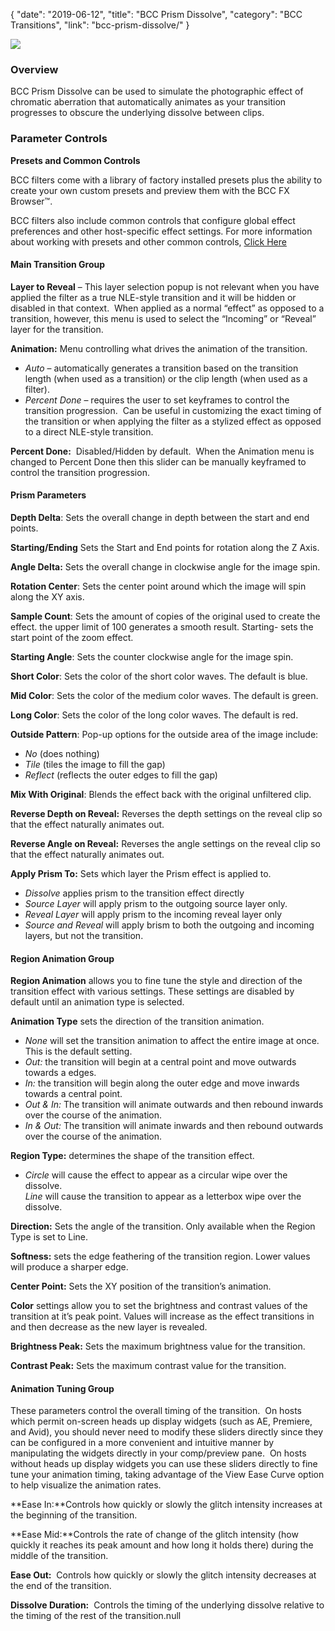 {
"date": "2019-06-12",
"title": "BCC Prism Dissolve",
"category": "BCC Transitions",
"link": "bcc-prism-dissolve/"
}

 
![](https://borisfx-com-res.cloudinary.com/image/upload//documentation/continuum/uploads/2019/10/BCC-Prism-Dissolve-1024x576.jpg)
### Overview


BCC Prism Dissolve can be used to simulate the photographic effect of chromatic aberration that automatically animates as your transition progresses to obscure the underlying dissolve between clips.


### Parameter Controls


**Presets and Common Controls**


BCC filters come with a library of factory installed presets plus the ability to create your own custom presets and preview them with the BCC FX Browser™.


BCC filters also include common controls that configure global effect preferences and other host-specific effect settings. For more information about working with presets and other common controls, [Click Here](/documentation/continuum/bcc-common-controls/)


#### Main Transition Group


**Layer to Reveal** – This layer selection popup is not relevant when you have applied the filter as a true NLE-style transition and it will be hidden or disabled in that context.  When applied as a normal “effect” as opposed to a transition, however, this menu is used to select the “Incoming” or “Reveal” layer for the transition.


**Animation:** Menu controlling what drives the animation of the transition.


* *Auto* – automatically generates a transition based on the transition length (when used as a transition) or the clip length (when used as a filter).
* *Percent Done* – requires the user to set keyframes to control the transition progression.  Can be useful in customizing the exact timing of the transition or when applying the filter as a stylized effect as opposed to a direct NLE-style transition.


**Percent Done:**  Disabled/Hidden by default.  When the Animation menu is changed to Percent Done then this slider can be manually keyframed to control the transition progression.


#### Prism Parameters


**Depth Delta**: Sets the overall change in depth between the start and end points.


**Starting/Ending** Sets the Start and End points for rotation along the Z Axis.


**Angle Delta:** Sets the overall change in clockwise angle for the image spin. 


**Rotation Center**: Sets the center point around which the image will spin along the XY axis. 


**Sample Count**: Sets the amount of copies of the original used to create the effect. the upper limit of 100 generates a smooth result. Starting- sets the start point of the zoom effect.


**Starting Angle**: Sets the counter clockwise angle for the image spin.


**Short Color**: Sets the color of the short color waves. The default is blue.


**Mid Color**: Sets the color of the medium color waves. The default is green.


**Long Color**: Sets the color of the long color waves. The default is red.


**Outside Pattern**: Pop-up options for the outside area of the image include:


* *No* (does nothing)
* *Tile* (tiles the image to fill the gap)
* *Reflect* (reflects the outer edges to fill the gap)


**Mix With Original**: Blends the effect back with the original unfiltered clip.


**Reverse Depth on Reveal:** Reverses the depth settings on the reveal clip so that the effect naturally animates out.


**Reverse Angle on Reveal:** Reverses the angle settings on the reveal clip so that the effect naturally animates out. 


**Apply Prism To:** Sets which layer the Prism effect is applied to. 


* *Dissolve* applies prism to the transition effect directly
* *Source Layer* will apply prism to the outgoing source layer only.
* *Reveal Layer* will apply prism to the incoming reveal layer only
* *Source and Reveal* will apply brism to both the outgoing and incoming layers, but not the transition.


#### Region Animation Group


**Region Animation** allows you to fine tune the style and direction of the transition effect with various settings. These settings are disabled by default until an animation type is selected.


**Animation Type** sets the direction of the transition animation.


* *None* will set the transition animation to affect the entire image at once. This is the default setting.
* *Out:* the transition will begin at a central point and move outwards towards a edges.
* *In:* the transition will begin along the outer edge and move inwards towards a central point.
* *Out & In:* The transition will animate outwards and then rebound inwards over the course of the animation.
* *In & Out:* The transition will animate inwards and then rebound outwards over the course of the animation.


**Region Type:** determines the shape of the transition effect. 


* *Circle* will cause the effect to appear as a circular wipe over the dissolve.  
*Line* will cause the transition to appear as a letterbox wipe over the dissolve.


**Direction:** Sets the angle of the transition. Only available when the Region Type is set to Line.


**Softness:** sets the edge feathering of the transition region. Lower values will produce a sharper edge.


**Center Point:** Sets the XY position of the transition’s animation.


**Color** settings allow you to set the brightness and contrast values of the transition at it’s peak point. Values will increase as the effect transitions in and then decrease as the new layer is revealed.


**Brightness Peak:** Sets the maximum brightness value for the transition.


**Contrast Peak:** Sets the maximum contrast value for the transition.


#### **Animation Tuning Group**


These parameters control the overall timing of the transition.  On hosts which permit on-screen heads up display widgets (such as AE, Premiere, and Avid), you should never need to modify these sliders directly since they can be configured in a more convenient and intuitive manner by manipulating the widgets directly in your comp/preview pane.  On hosts without heads up display widgets you can use these sliders directly to fine tune your animation timing, taking advantage of the View Ease Curve option to help visualize the animation rates.


**Ease In:**Controls how quickly or slowly the glitch intensity increases at the beginning of the transition.


**Ease Mid:**Controls the rate of change of the glitch intensity (how quickly it reaches its peak amount and how long it holds there) during the middle of the transition.


**Ease Out:**  Controls how quickly or slowly the glitch intensity decreases at the end of the transition.


**Dissolve Duration:**  Controls the timing of the underlying dissolve relative to the timing of the rest of the transition.null


